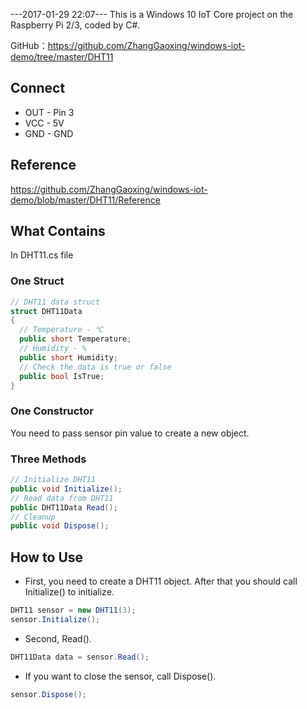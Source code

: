 ---2017-01-29 22:07---
This is a Windows 10 IoT Core project on the Raspberry Pi 2/3, coded by C#.

GitHub：https://github.com/ZhangGaoxing/windows-iot-demo/tree/master/DHT11

## Connect
* OUT - Pin 3
* VCC - 5V
* GND - GND

## Reference
https://github.com/ZhangGaoxing/windows-iot-demo/blob/master/DHT11/Reference

## What Contains
In DHT11.cs file
### One Struct
```C#
// DHT11 data struct
struct DHT11Data
{
  // Temperature - ℃
  public short Temperature;
  // Humidity - %
  public short Humidity;
  // Check the data is true or false
  public bool IsTrue;
}
```
### One Constructor
You need to pass sensor pin value to create a new object.
### Three Methods
```C#
// Initialize DHT11
public void Initialize();
// Read data from DHT11
public DHT11Data Read();
// Cleanup
public void Dispose();
```

## How to Use
* First, you need to create a DHT11 object. After that you should call Initialize() to initialize.
```C#
DHT11 sensor = new DHT11(3);
sensor.Initialize();
```
* Second, Read().
```C#
DHT11Data data = sensor.Read();
```
* If you want to close the sensor, call Dispose().
```C#
sensor.Dispose();
```